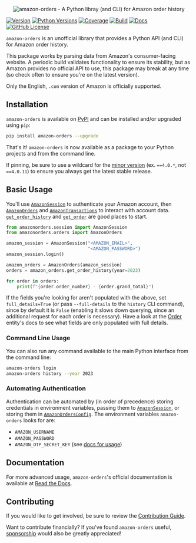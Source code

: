 <p align="center"><img alt="amazon-orders - A Python libray (and CLI) for Amazon order history" src="https://amazon-orders.readthedocs.io/_images/logo.png" /></p>

[![Version](https://img.shields.io/pypi/v/amazon-orders)](https://pypi.org/project/amazon-orders)
[![Python Versions](https://img.shields.io/pypi/pyversions/amazon-orders.svg)](https://pypi.org/project/amazon-orders)
[![Coverage](https://img.shields.io/codecov/c/github/alexdlaird/amazon-orders)](https://codecov.io/gh/alexdlaird/amazon-orders)
[![Build](https://img.shields.io/github/actions/workflow/status/alexdlaird/amazon-orders/build.yml)](https://github.com/alexdlaird/amazon-orders/actions/workflows/build.yml)
[![Docs](https://img.shields.io/readthedocs/amazon-orders)](https://amazon-orders.readthedocs.io)
[![GitHub License](https://img.shields.io/github/license/alexdlaird/amazon-orders)](https://github.com/alexdlaird/amazon-orders/blob/main/LICENSE)

`amazon-orders` is an unofficial library that provides a Python API (and CLI) for Amazon order history.

This package works by parsing data from Amazon's consumer-facing website. A periodic build validates functionality
to ensure its stability, but as Amazon provides no official API to use, this package may break at any time (so check
often to ensure you're on the latest version).

Only the English, `.com` version of Amazon is officially supported.

## Installation

`amazon-orders` is available on [PyPI](https://pypi.org/project/amazon-orders/) and can be installed and/or upgraded using `pip`:

```sh
pip install amazon-orders --upgrade
```

That's it! `amazon-orders` is now available as a package to your Python projects and from the command line.

If pinning, be sure to use a wildcard for the [minor version](https://semver.org/) (ex. `==4.0.*`, not `==4.0.11`) to
ensure you always get the latest stable release.

## Basic Usage

You'll use [`AmazonSession`](https://amazon-orders.readthedocs.io/api.html#amazonorders.session.AmazonSession) to
authenticate your Amazon account, then [`AmazonOrders`](https://amazon-orders.readthedocs.io/api.html#amazonorders.orders.AmazonOrders)
and [`AmazonTransactions`](https://amazon-orders.readthedocs.io/api.html#amazonorders.transactions.AmazonTransactions)
to interact with account data. [`get_order_history`](https://amazon-orders.readthedocs.io/api.html#amazonorders.orders.AmazonOrders.get_order_history)
and [`get_order`](https://amazon-orders.readthedocs.io/api.html#amazonorders.orders.AmazonOrders.get_order) are good places to start.

```python
from amazonorders.session import AmazonSession
from amazonorders.orders import AmazonOrders

amazon_session = AmazonSession("<AMAZON_EMAIL>",
                               "<AMAZON_PASSWORD>")
amazon_session.login()

amazon_orders = AmazonOrders(amazon_session)
orders = amazon_orders.get_order_history(year=2023)

for order in orders:
    print(f"{order.order_number} - {order.grand_total}")
```

If the fields you're looking for aren't populated with the above, set `full_details=True` (or pass `--full-details` to
the `history` CLI command), since by default it is `False` (enabling it slows down querying, since an additional
request for each order is necessary). Have a look at the [Order](https://amazon-orders.readthedocs.io/api.html#amazonorders.entity.order.Order) entity's docs to see what fields are only
populated with full details.

### Command Line Usage

You can also run any command available to the main Python interface from the command line:

```sh
amazon-orders login
amazon-orders history --year 2023
```

### Automating Authentication

Authentication can be automated by (in order of precedence) storing credentials in environment variables, passing them
to [`AmazonSession`](https://amazon-orders.readthedocs.io/api.html#amazonorders.session.AmazonSession), or storing them
in [`AmazonOrdersConfig`](https://amazon-orders.readthedocs.io/api.html#amazonorders.conf.AmazonOrdersConfig). The
environment variables `amazon-orders` looks for are:

- `AMAZON_USERNAME`
- `AMAZON_PASSWORD`
- `AMAZON_OTP_SECRET_KEY` (see [docs for usage](https://amazon-orders.readthedocs.io/api.html#amazonorders.session.AmazonSession.otp_secret_key))

## Documentation

For more advanced usage, `amazon-orders`'s official documentation is available
at [Read the Docs](http://amazon-orders.readthedocs.io).

## Contributing

If you would like to get involved, be sure to review
the [Contribution Guide](https://github.com/alexdlaird/amazon-orders/blob/main/CONTRIBUTING.rst).

Want to contribute financially? If you've found `amazon-orders`
useful, [sponsorship](https://github.com/sponsors/alexdlaird) would
also be greatly appreciated!

